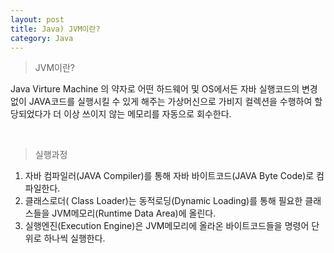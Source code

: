 ```yaml
---
layout: post
title: Java) JVM이란?
category: Java
---
```



> JVM이란?     

Java Virture Machine 의 약자로 어떤 하드웨어 및 OS에서든 자바 실행코드의 변경없이 JAVA코드를 실행시킬 수 있게 해주는 가상머신으로 가비지 컬렉션을 수행하여 할당되었다가 더 이상 쓰이지 않는 메모리를 자동으로 회수한다. 

<br>

>실행과정 
 
1. 자바 컴파일러(JAVA Compiler)를 통해 자바 바이트코드(JAVA Byte Code)로 컴파일한다.  
2. 클래스로더( Class Loader)는 동적로딩(Dynamic Loading)를 통해 필요한 클래스들을 JVM메모리(Runtime Data Area)에 올린다.  
3. 실행엔진(Execution Engine)은 JVM메모리에 올라온 바이트코드들을 명령어 단위로 하나씩 실행한다.  


<br>

